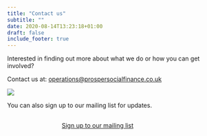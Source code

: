 ```yaml
---
title: "Contact us"
subtitle: ""
date: 2020-08-14T13:23:18+01:00
draft: false
include_footer: true
---
```


Interested in finding out more about what we do or how you can get involved?

Contact us at: operations@prospersocialfinance.co.uk

![](/images/contact.JPG)

You can also sign up to our mailing list for updates.

<a href="http://eepurl.com/dEBYnX">
<span class="button signup-button rounded secondary-btn raised" style="width: 250px; margin: auto; margin-top: 30px; display: flex;">
    Sign up to our mailing list
</span>
</a>
